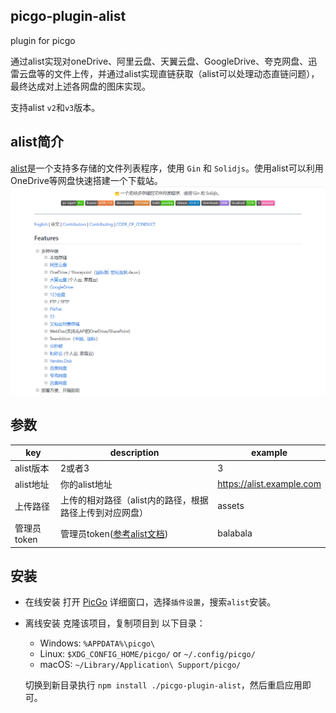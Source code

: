 ## picgo-plugin-alist

plugin for picgo

通过alist实现对oneDrive、阿里云盘、天翼云盘、GoogleDrive、夸克网盘、迅雷云盘等的文件上传，并通过alist实现直链获取（alist可以处理动态直链问题），最终达成对上述各网盘的图床实现。

支持alist `v2`和`v3`版本。

## alist简介

[alist](https://github.com/alist-org/alist)是一个支持多存储的文件列表程序，使用 `Gin` 和 `Solidjs`。使用alist可以利用OneDrive等网盘快速搭建一个下载站。
![](/readme/alist.png)



## 参数

| key         | description                                                                    | example                   |
| ----------- | ------------------------------------------------------------------------------ | ------------------------- |
| alist版本   | 2或者3                                                                         | 3                         |
| alist地址   | 你的alist地址                                                                  | https://alist.example.com |
| 上传路径    | 上传的相对路径（alist内的路径，根据路径上传到对应网盘）                        | assets                    |
| 管理员token | 管理员token([参考alist文档](https://alist-doc.nn.ci/docs/driver/alist/#token)) | balabala                  |

## 安装

- 在线安装
    打开 [PicGo](https://github.com/Molunerfinn/PicGo) 详细窗口，选择`插件设置`，搜索`alist`安装。

- 离线安装
  克隆该项目，复制项目到 以下目录：
  - Windows: `%APPDATA%\picgo\`
  - Linux: `$XDG_CONFIG_HOME/picgo/` or `~/.config/picgo/`
  - macOS: `~/Library/Application\ Support/picgo/`

  切换到新目录执行 `npm install ./picgo-plugin-alist`，然后重启应用即可。

